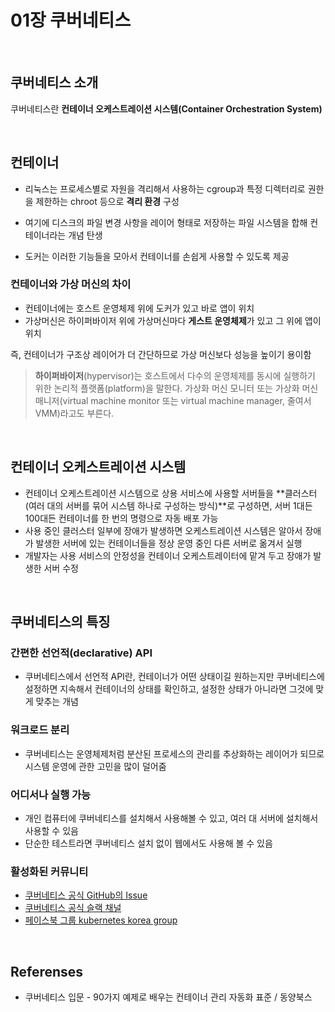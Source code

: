 # 01장 쿠버네티스

<ABG/>

<br/>

## 쿠버네티스 소개

쿠버네티스란 **컨테이너 오케스트레이션 시스템(Container Orchestration System)**

<br/>

## 컨테이너

- 리눅스는 프로세스별로 자원을 격리해서 사용하는 cgroup과 특정 디렉터리로 권한을 제한하는 chroot 등으로 **격리 환경** 구성

- 여기에 디스크의 파일 변경 사항을 레이어 형태로 저장하는 파일 시스템을 합해 컨테이너라는 개념 탄생

- 도커는 이러한 기능들을 모아서 컨테이너를 손쉽게 사용할 수 있도록 제공

### 컨테이너와 가상 머신의 차이

- 컨테이너에는 호스트 운영체제 위에 도커가 있고 바로 앱이 위치
- 가상머신은 하이퍼바이저 위에 가상머신마다 **게스트 운영체제**가 있고 그 위에 앱이 위치

즉, 컨테이너가 구조상 레이어가 더 간단하므로 가상 머신보다 성능을 높이기 용이함

> **하이퍼바이저**(hypervisor)는 호스트에서 다수의 운영체제를 동시에 실행하기 위한 논리적 플랫폼(platform)을 말한다. 가상화 머신 모니터 또는 가상화 머신 매니저(virtual machine monitor 또는 virtual machine manager, 줄여서 VMM)라고도 부른다.

<br/>

## 컨테이너 오케스트레이션 시스템

- 컨테이너 오케스트레이션 시스템으로 상용 서비스에 사용할 서버들을 **클러스터(여러 대의 서버를 묶어 시스템 하나로 구성하는 방식)**로 구성하면, 서버 1대든 100대든 컨테이너를 한 번의 명령으로 자동 배포 가능
- 사용 중인 클러스터 일부에 장애가 발생하면 오케스트레이션 시스템은 알아서 장애가 발생한 서버에 있는 컨테이너들을 정상 운영 중인 다른 서버로 옮겨서 실행
- 개발자는 사용 서비스의 안정성을 컨테이너 오케스트레이터에 맡겨 두고 장애가 발생한 서버 수정

<br/>

## 쿠버네티스의 특징

### 간편한 선언적(declarative) API

- 쿠버네티스에서 선언적 API란, 컨테이너가 어떤 상태이길 원하는지만 쿠버네티스에 설정하면 지속해서 컨테이너의 상태를 확인하고, 설정한 상태가 아니라면 그것에 맞게 맞추는 개념

### 워크로드 분리

- 쿠버네티스는 운영체제처럼 분산된 프로세스의 관리를 추상화하는 레이어가 되므로 시스템 운영에 관한 고민을 많이 덜어줌

### 어디서나 실행 가능

- 개인 컴퓨터에 쿠버네티스를 설치해서 사용해볼 수 있고, 여러 대 서버에 설치해서 사용할 수 있음
- 단순한 테스트라면 쿠버네티스 설치 없이 웹에서도 사용해 볼 수 있음

### 활성화된 커뮤니티

- [쿠버네티스 공식 GitHub의 Issue](https://github.com/kubernetes/kubernetes/issues)
- [쿠버네티스 공식 슬랙 채널](http://slack.k8s.io/)
- [페이스북 그룹 kubernetes korea group](https://www.facebook.com/groups/k8skr/)

<br/>

## Referenses

- 쿠버네티스 입문 - 90가지 예제로 배우는 컨테이너 관리 자동화 표준 / 동양북스







